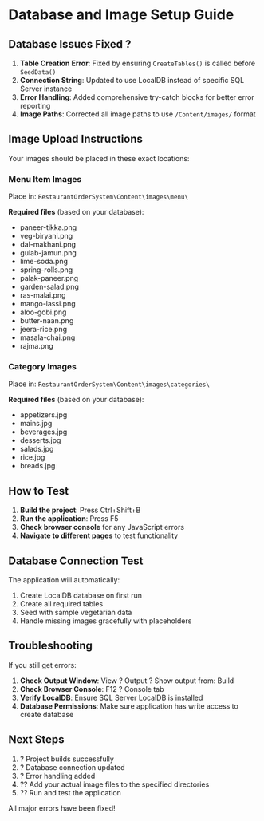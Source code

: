 # Database and Image Setup Guide

## Database Issues Fixed ?

1. **Table Creation Error**: Fixed by ensuring `CreateTables()` is called before `SeedData()`
2. **Connection String**: Updated to use LocalDB instead of specific SQL Server instance
3. **Error Handling**: Added comprehensive try-catch blocks for better error reporting
4. **Image Paths**: Corrected all image paths to use `/Content/images/` format

## Image Upload Instructions

Your images should be placed in these exact locations:

### Menu Item Images
Place in: `RestaurantOrderSystem\Content\images\menu\`

**Required files** (based on your database):
- paneer-tikka.png
- veg-biryani.png
- dal-makhani.png
- gulab-jamun.png
- lime-soda.png
- spring-rolls.png
- palak-paneer.png
- garden-salad.png
- ras-malai.png
- mango-lassi.png
- aloo-gobi.png
- butter-naan.png
- jeera-rice.png
- masala-chai.png
- rajma.png

### Category Images  
Place in: `RestaurantOrderSystem\Content\images\categories\`

**Required files** (based on your database):
- appetizers.jpg
- mains.jpg
- beverages.jpg
- desserts.jpg
- salads.jpg
- rice.jpg
- breads.jpg

## How to Test

1. **Build the project**: Press Ctrl+Shift+B
2. **Run the application**: Press F5
3. **Check browser console** for any JavaScript errors
4. **Navigate to different pages** to test functionality

## Database Connection Test

The application will automatically:
1. Create LocalDB database on first run
2. Create all required tables
3. Seed with sample vegetarian data
4. Handle missing images gracefully with placeholders

## Troubleshooting

If you still get errors:

1. **Check Output Window**: View ? Output ? Show output from: Build
2. **Check Browser Console**: F12 ? Console tab
3. **Verify LocalDB**: Ensure SQL Server LocalDB is installed
4. **Database Permissions**: Make sure application has write access to create database

## Next Steps

1. ? Project builds successfully
2. ? Database connection updated
3. ? Error handling added
4. ?? Add your actual image files to the specified directories
5. ?? Run and test the application

All major errors have been fixed!